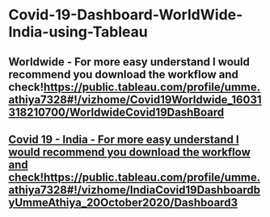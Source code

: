 # Covid-19-Dashboard-WorldWide-India-using-Tableau

<h2>Worldwide - For more easy understand I would recommend you download the workflow and check!<a href="https://public.tableau.com/profile/umme.athiya7328#!/vizhome/Covid19Worldwide_16031318210700/WorldwideCovid19DashBoard">https://public.tableau.com/profile/umme.athiya7328#!/vizhome/Covid19Worldwide_16031318210700/WorldwideCovid19DashBoard</h2>
  
  <h2>Covid 19 - India - For more easy understand I would recommend you download the workflow and check!<a href="https://public.tableau.com/profile/umme.athiya7328#!/vizhome/IndiaCovid19DashboardbyUmmeAthiya_20October2020/Dashboard3">https://public.tableau.com/profile/umme.athiya7328#!/vizhome/IndiaCovid19DashboardbyUmmeAthiya_20October2020/Dashboard3</h2>
